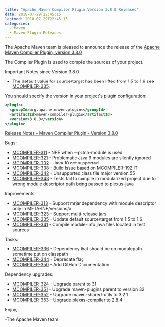 ```yaml
---
title: "Apache Maven Compiler Plugin Version 3.8.0 Released"
date: 2018-07-29T22:45:15
lastmod: 2018-07-29T22:45:15
categories:
  - Maven
  - Maven-Plugin-Releases
---
```

The Apache Maven team is pleased to announce the release of the 
[Apache Maven Compiler Plugin, version 3.8.0](https://maven.apache.org/plugins/maven-compiler-plugin/).

The Compiler Plugin is used to compile the sources of your project. 

Important Notes since Version 3.8.0

 * The default value for source/target has been lifted 
   from 1.5 to 1.6 see [MCOMPILER-335](https://issues.apache.org/jira/browse/MCOMPILER-335).


You should specify the version in your project's plugin configuration:

```xml
<plugin>
  <groupId>org.apache.maven.plugins</groupId>
  <artifactId>maven-compiler-plugin</artifactId>
  <version>3.8.0</version>
</plugin>
```

<!-- more -->

[Release Notes - Maven Compiler Plugin - Version 3.8.0](https://issues.apache.org/jira/secure/ReleaseNote.jspa?projectId=12317225&version=12341563)


Bugs:

 * [MCOMPILER-311](https://issues.apache.org/jira/browse/MCOMPILER-311) - NPE when --patch-module is used
 * [MCOMPILER-321](https://issues.apache.org/jira/browse/MCOMPILER-321) - Problematic Java 9 modules are silently ignored
 * [MCOMPILER-332](https://issues.apache.org/jira/browse/MCOMPILER-332) - Java 10 not supported
 * [MCOMPILER-338](https://issues.apache.org/jira/browse/MCOMPILER-338) - Build Issue based on MCOMPILER-192 IT
 * [MCOMPILER-342](https://issues.apache.org/jira/browse/MCOMPILER-342) - Unsupported class file major version 55
 * [MCOMPILER-343](https://issues.apache.org/jira/browse/MCOMPILER-343) - Tests fail to compile in modularized project due to wrong module descriptor path being passed to plexus-java

Improvements:

 * [MCOMPILER-313](https://issues.apache.org/jira/browse/MCOMPILER-313) - Support mrjar dependency with module descriptor only in META-INF/versions/x
 * [MCOMPILER-323](https://issues.apache.org/jira/browse/MCOMPILER-323) - Support multi-release jars
 * [MCOMPILER-335](https://issues.apache.org/jira/browse/MCOMPILER-335) - Update default source/target from 1.5 to 1.6
 * [MCOMPILER-341](https://issues.apache.org/jira/browse/MCOMPILER-341) - Compile module-info.java files located in test sources

Tasks:

 * [MCOMPILER-336](https://issues.apache.org/jira/browse/MCOMPILER-336) - Dependency that should be on modulepath sometime put on classpath
 * [MCOMPILER-344](https://issues.apache.org/jira/browse/MCOMPILER-344) - Deprecate <optimize> flag
 * [MCOMPILER-350](https://issues.apache.org/jira/browse/MCOMPILER-350) - Add GitHub Documentation

Dependency upgrades:

 * [MCOMPILER-324](https://issues.apache.org/jira/browse/MCOMPILER-324) - Upgrade parent to 31
 * [MCOMPILER-351](https://issues.apache.org/jira/browse/MCOMPILER-351) - Upgrade maven-plugins parent to version 32
 * [MCOMPILER-352](https://issues.apache.org/jira/browse/MCOMPILER-352) - Upgrade maven-shared-utils to 3.2.1
 * [MCOMPILER-353](https://issues.apache.org/jira/browse/MCOMPILER-353) - Upgrade plexus-compiler to 2.8.4

Enjoy,

-The Apache Maven team
